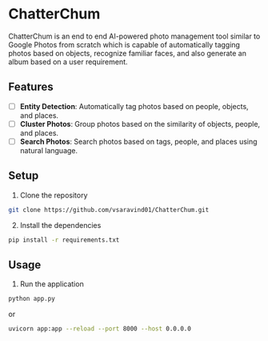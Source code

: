 ChatterChum
===========

ChatterChum is an end to end AI-powered photo management tool similar to Google Photos from scratch which is capable of automatically tagging photos based on objects, recognize familiar faces, and also generate an album based on a user requirement.

## Features
- [ ] **Entity Detection**: Automatically tag photos based on people, objects, and places.
- [ ] **Cluster Photos**: Group photos based on the similarity of objects, people, and places.
- [ ] **Search Photos**: Search photos based on tags, people, and places using natural language.

## Setup
1. Clone the repository
```bash
git clone https://github.com/vsaravind01/ChatterChum.git
```
2. Install the dependencies
```bash
pip install -r requirements.txt
```

## Usage
1. Run the application
```bash
python app.py
```
or
```bash
uvicorn app:app --reload --port 8000 --host 0.0.0.0
```